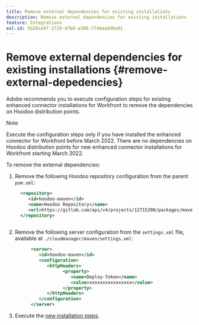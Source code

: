 ```yaml
---
title: Remove external dependencies for existing installations
description: Remove external dependencies for existing installations
feature: Integrations
exl-id: 5b28ce97-2719-47b8-a386-77d4aaddbe81
---
```

# Remove external dependencies for existing installations {#remove-external-depedencies}

Adobe recommends you to execute configuration steps for existing enhanced connector installations for Workfront to remove the dependencies on Hoodoo distribution points.

>[!NOTE]
>
>Execute the configuration steps only if you have installed the enhanced connector for Workfront before March 2022. There are no dependencies on Hoodoo distribution points for new enhanced connector installations for Workfront starting March 2022.

To remove the external dependencies:

1. Remove the following Hoodoo repository configuration from the parent `pom.xml`:
   
    ```XML
      <repository>
         <id>hoodoo-maven</id>
         <name>Hoodoo Repository</name>
         <url>https://gitlab.com/api/v4/projects/12715200/packages/maven</url>
      </repository>
      
    ```

1. Remove the following server configuration from the `settings.xml` file, available at `./cloudmanager/maven/settings.xml`:

   ```XML
         <server>
            <id>hoodoo-maven</id>
            <configuration>
               <httpHeaders>
                     <property>
                        <name>Deploy-Token</name>
                        <value>xxxxxxxxxxxxxxxx</value>
                     </property>
               </httpHeaders>
            </configuration>
         </server>
   ```

1. Execute the [new installation steps](workfront-connector-install.md).
